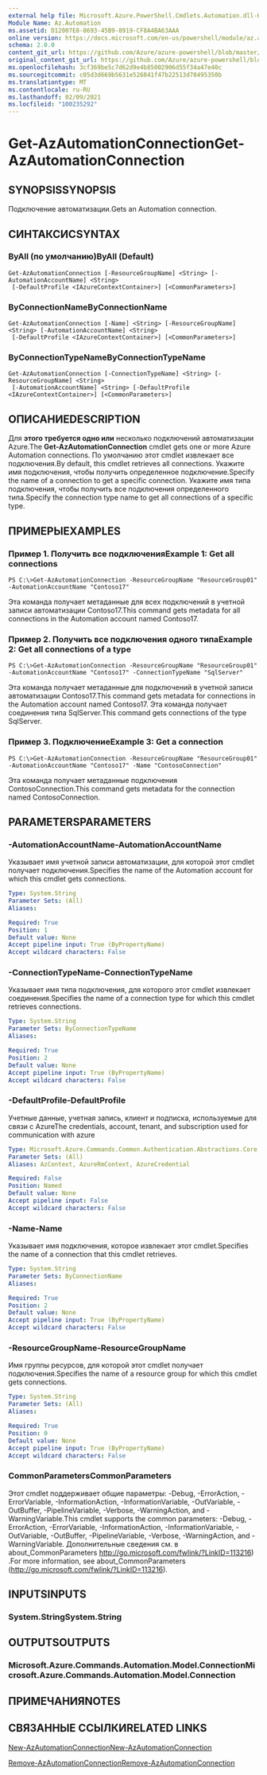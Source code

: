 ```yaml
---
external help file: Microsoft.Azure.PowerShell.Cmdlets.Automation.dll-Help.xml
Module Name: Az.Automation
ms.assetid: D12007E8-8693-45B9-8919-CF8A4BA63AAA
online version: https://docs.microsoft.com/en-us/powershell/module/az.automation/get-azautomationconnection
schema: 2.0.0
content_git_url: https://github.com/Azure/azure-powershell/blob/master/src/Automation/Automation/help/Get-AzAutomationConnection.md
original_content_git_url: https://github.com/Azure/azure-powershell/blob/master/src/Automation/Automation/help/Get-AzAutomationConnection.md
ms.openlocfilehash: 3cf369be5c7d62d9e4b85002906d55f34a47e40c
ms.sourcegitcommit: c05d3d669b5631e526841f47b22513d78495350b
ms.translationtype: MT
ms.contentlocale: ru-RU
ms.lasthandoff: 02/09/2021
ms.locfileid: "100235292"
---
```

# <span data-ttu-id="97e8f-101">Get-AzAutomationConnection</span><span class="sxs-lookup"><span data-stu-id="97e8f-101">Get-AzAutomationConnection</span></span>

## <span data-ttu-id="97e8f-102">SYNOPSIS</span><span class="sxs-lookup"><span data-stu-id="97e8f-102">SYNOPSIS</span></span>
<span data-ttu-id="97e8f-103">Подключение автоматизации.</span><span class="sxs-lookup"><span data-stu-id="97e8f-103">Gets an Automation connection.</span></span>

## <span data-ttu-id="97e8f-104">СИНТАКСИС</span><span class="sxs-lookup"><span data-stu-id="97e8f-104">SYNTAX</span></span>

### <span data-ttu-id="97e8f-105">ByAll (по умолчанию)</span><span class="sxs-lookup"><span data-stu-id="97e8f-105">ByAll (Default)</span></span>
```
Get-AzAutomationConnection [-ResourceGroupName] <String> [-AutomationAccountName] <String>
 [-DefaultProfile <IAzureContextContainer>] [<CommonParameters>]
```

### <span data-ttu-id="97e8f-106">ByConnectionName</span><span class="sxs-lookup"><span data-stu-id="97e8f-106">ByConnectionName</span></span>
```
Get-AzAutomationConnection [-Name] <String> [-ResourceGroupName] <String> [-AutomationAccountName] <String>
 [-DefaultProfile <IAzureContextContainer>] [<CommonParameters>]
```

### <span data-ttu-id="97e8f-107">ByConnectionTypeName</span><span class="sxs-lookup"><span data-stu-id="97e8f-107">ByConnectionTypeName</span></span>
```
Get-AzAutomationConnection [-ConnectionTypeName] <String> [-ResourceGroupName] <String>
 [-AutomationAccountName] <String> [-DefaultProfile <IAzureContextContainer>] [<CommonParameters>]
```

## <span data-ttu-id="97e8f-108">ОПИСАНИЕ</span><span class="sxs-lookup"><span data-stu-id="97e8f-108">DESCRIPTION</span></span>
<span data-ttu-id="97e8f-109">Для **этого требуется одно или** несколько подключений автоматизации Azure.</span><span class="sxs-lookup"><span data-stu-id="97e8f-109">The **Get-AzAutomationConnection** cmdlet gets one or more Azure Automation connections.</span></span>
<span data-ttu-id="97e8f-110">По умолчанию этот cmdlet извлекает все подключения.</span><span class="sxs-lookup"><span data-stu-id="97e8f-110">By default, this cmdlet retrieves all connections.</span></span>
<span data-ttu-id="97e8f-111">Укажите имя подключения, чтобы получить определенное подключение.</span><span class="sxs-lookup"><span data-stu-id="97e8f-111">Specify the name of a connection to get a specific connection.</span></span>
<span data-ttu-id="97e8f-112">Укажите имя типа подключения, чтобы получить все подключения определенного типа.</span><span class="sxs-lookup"><span data-stu-id="97e8f-112">Specify the connection type name to get all connections of a specific type.</span></span>

## <span data-ttu-id="97e8f-113">ПРИМЕРЫ</span><span class="sxs-lookup"><span data-stu-id="97e8f-113">EXAMPLES</span></span>

### <span data-ttu-id="97e8f-114">Пример 1. Получить все подключения</span><span class="sxs-lookup"><span data-stu-id="97e8f-114">Example 1: Get all connections</span></span>
```
PS C:\>Get-AzAutomationConnection -ResourceGroupName "ResourceGroup01" -AutomationAccountName "Contoso17"
```

<span data-ttu-id="97e8f-115">Эта команда получает метаданные для всех подключений в учетной записи автоматизации Contoso17.</span><span class="sxs-lookup"><span data-stu-id="97e8f-115">This command gets metadata for all connections in the Automation account named Contoso17.</span></span>

### <span data-ttu-id="97e8f-116">Пример 2. Получить все подключения одного типа</span><span class="sxs-lookup"><span data-stu-id="97e8f-116">Example 2: Get all connections of a type</span></span>
```
PS C:\>Get-AzAutomationConnection -ResourceGroupName "ResourceGroup01" -AutomationAccountName "Contoso17" -ConnectionTypeName "SqlServer"
```

<span data-ttu-id="97e8f-117">Эта команда получает метаданные для подключений в учетной записи автоматизации Contoso17.</span><span class="sxs-lookup"><span data-stu-id="97e8f-117">This command gets metadata for connections in the Automation account named Contoso17.</span></span>
<span data-ttu-id="97e8f-118">Эта команда получает соединения типа SqlServer.</span><span class="sxs-lookup"><span data-stu-id="97e8f-118">This command gets connections of the type SqlServer.</span></span>

### <span data-ttu-id="97e8f-119">Пример 3. Подключение</span><span class="sxs-lookup"><span data-stu-id="97e8f-119">Example 3: Get a connection</span></span>
```
PS C:\>Get-AzAutomationConnection -ResourceGroupName "ResourceGroup01" -AutomationAccountName "Contoso17" -Name "ContosoConnection"
```

<span data-ttu-id="97e8f-120">Эта команда получает метаданные подключения ContosoConnection.</span><span class="sxs-lookup"><span data-stu-id="97e8f-120">This command gets metadata for the connection named ContosoConnection.</span></span>

## <span data-ttu-id="97e8f-121">PARAMETERS</span><span class="sxs-lookup"><span data-stu-id="97e8f-121">PARAMETERS</span></span>

### <span data-ttu-id="97e8f-122">-AutomationAccountName</span><span class="sxs-lookup"><span data-stu-id="97e8f-122">-AutomationAccountName</span></span>
<span data-ttu-id="97e8f-123">Указывает имя учетной записи автоматизации, для которой этот cmdlet получает подключения.</span><span class="sxs-lookup"><span data-stu-id="97e8f-123">Specifies the name of the Automation account for which this cmdlet gets connections.</span></span>

```yaml
Type: System.String
Parameter Sets: (All)
Aliases:

Required: True
Position: 1
Default value: None
Accept pipeline input: True (ByPropertyName)
Accept wildcard characters: False
```

### <span data-ttu-id="97e8f-124">-ConnectionTypeName</span><span class="sxs-lookup"><span data-stu-id="97e8f-124">-ConnectionTypeName</span></span>
<span data-ttu-id="97e8f-125">Указывает имя типа подключения, для которого этот cmdlet извлекает соединения.</span><span class="sxs-lookup"><span data-stu-id="97e8f-125">Specifies the name of a connection type for which this cmdlet retrieves connections.</span></span>

```yaml
Type: System.String
Parameter Sets: ByConnectionTypeName
Aliases:

Required: True
Position: 2
Default value: None
Accept pipeline input: True (ByPropertyName)
Accept wildcard characters: False
```

### <span data-ttu-id="97e8f-126">-DefaultProfile</span><span class="sxs-lookup"><span data-stu-id="97e8f-126">-DefaultProfile</span></span>
<span data-ttu-id="97e8f-127">Учетные данные, учетная запись, клиент и подписка, используемые для связи с Azure</span><span class="sxs-lookup"><span data-stu-id="97e8f-127">The credentials, account, tenant, and subscription used for communication with azure</span></span>

```yaml
Type: Microsoft.Azure.Commands.Common.Authentication.Abstractions.Core.IAzureContextContainer
Parameter Sets: (All)
Aliases: AzContext, AzureRmContext, AzureCredential

Required: False
Position: Named
Default value: None
Accept pipeline input: False
Accept wildcard characters: False
```

### <span data-ttu-id="97e8f-128">-Name</span><span class="sxs-lookup"><span data-stu-id="97e8f-128">-Name</span></span>
<span data-ttu-id="97e8f-129">Указывает имя подключения, которое извлекает этот cmdlet.</span><span class="sxs-lookup"><span data-stu-id="97e8f-129">Specifies the name of a connection that this cmdlet retrieves.</span></span>

```yaml
Type: System.String
Parameter Sets: ByConnectionName
Aliases:

Required: True
Position: 2
Default value: None
Accept pipeline input: True (ByPropertyName)
Accept wildcard characters: False
```

### <span data-ttu-id="97e8f-130">-ResourceGroupName</span><span class="sxs-lookup"><span data-stu-id="97e8f-130">-ResourceGroupName</span></span>
<span data-ttu-id="97e8f-131">Имя группы ресурсов, для которой этот cmdlet получает подключения.</span><span class="sxs-lookup"><span data-stu-id="97e8f-131">Specifies the name of a resource group for which this cmdlet gets connections.</span></span>

```yaml
Type: System.String
Parameter Sets: (All)
Aliases:

Required: True
Position: 0
Default value: None
Accept pipeline input: True (ByPropertyName)
Accept wildcard characters: False
```

### <span data-ttu-id="97e8f-132">CommonParameters</span><span class="sxs-lookup"><span data-stu-id="97e8f-132">CommonParameters</span></span>
<span data-ttu-id="97e8f-133">Этот cmdlet поддерживает общие параметры: -Debug, -ErrorAction, -ErrorVariable, -InformationAction, -InformationVariable, -OutVariable, -OutBuffer, -PipelineVariable, -Verbose, -WarningAction, and -WarningVariable.</span><span class="sxs-lookup"><span data-stu-id="97e8f-133">This cmdlet supports the common parameters: -Debug, -ErrorAction, -ErrorVariable, -InformationAction, -InformationVariable, -OutVariable, -OutBuffer, -PipelineVariable, -Verbose, -WarningAction, and -WarningVariable.</span></span> <span data-ttu-id="97e8f-134">Дополнительные сведения см. в about_CommonParameters http://go.microsoft.com/fwlink/?LinkID=113216) .</span><span class="sxs-lookup"><span data-stu-id="97e8f-134">For more information, see about_CommonParameters (http://go.microsoft.com/fwlink/?LinkID=113216).</span></span>

## <span data-ttu-id="97e8f-135">INPUTS</span><span class="sxs-lookup"><span data-stu-id="97e8f-135">INPUTS</span></span>

### <span data-ttu-id="97e8f-136">System.String</span><span class="sxs-lookup"><span data-stu-id="97e8f-136">System.String</span></span>

## <span data-ttu-id="97e8f-137">OUTPUTS</span><span class="sxs-lookup"><span data-stu-id="97e8f-137">OUTPUTS</span></span>

### <span data-ttu-id="97e8f-138">Microsoft.Azure.Commands.Automation.Model.Connection</span><span class="sxs-lookup"><span data-stu-id="97e8f-138">Microsoft.Azure.Commands.Automation.Model.Connection</span></span>

## <span data-ttu-id="97e8f-139">ПРИМЕЧАНИЯ</span><span class="sxs-lookup"><span data-stu-id="97e8f-139">NOTES</span></span>

## <span data-ttu-id="97e8f-140">СВЯЗАННЫЕ ССЫЛКИ</span><span class="sxs-lookup"><span data-stu-id="97e8f-140">RELATED LINKS</span></span>

[<span data-ttu-id="97e8f-141">New-AzAutomationConnection</span><span class="sxs-lookup"><span data-stu-id="97e8f-141">New-AzAutomationConnection</span></span>](./New-AzAutomationConnection.md)

[<span data-ttu-id="97e8f-142">Remove-AzAutomationConnection</span><span class="sxs-lookup"><span data-stu-id="97e8f-142">Remove-AzAutomationConnection</span></span>](./Remove-AzAutomationConnection.md)


